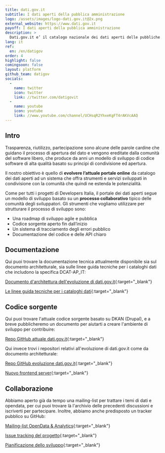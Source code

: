 ```yaml
---
title: dati.gov.it
subtitle: I dati aperti della pubblica amministrazione
logo: /assets/images/logo-dati.gov.it@2x.png
external_website: https://www.dati.gov.it
payoff: I dati aperti della pubblica amministrazione
description: >
  Dati.gov.it e’ il catalogo nazionale dei dati aperti delle pubbliche amministrazioni italiane. Nasce con l’obiettivo di aggregare in un unico portale la maggior parte dei dati aperti esposti dalle varie amministrazioni sia locali che nazionali.
lang: it
ref:
  en: /en/datigov
order: 4
highlight: false
comingsoon: false
layout: platform
github_team: datigov
socials:
  -
    name: twitter
    icon: twitter
    link: //twitter.com/datigovit
  -
    name: youtube
    icon: youtube
    link: //www.youtube.com/channel/UCHsqR2YhxeKgFT4rAKVcAAQ
---
```


## Intro
Trasparenza, riutilizzo, partecipazione sono alcune delle parole cardine che guidano il processo di apertura del dato e vengono ereditate dalla  comunità del software libero, che produce da anni un modello di sviluppo di codice software di alta qualità basato su principi di condivisione ed apertura.

Il nostro obiettivo è quello di **evolvere l’attuale portale online** da catalogo dei dati aperti ad un sistema che offra strumenti e servizi sviluppati in condivisione con la comunità che quindi ne estenda le potenzialità.

Come per tutti i progetti di Developers Italia, il portale dei dati aperti segue un modello di sviluppo basato su un **processo collaborativo** tipico delle comunità degli sviluppatori. Gli strumenti che vogliamo utilizzare per strutturare il processo di sviluppo sono:

 * Una roadmap di sviluppo agile e pubblica
 * Codice sorgente aperto fin dall’inizio
 * Un sistema di tracciamento degli errori pubblico
 * Documentazione del codice e delle API chiaro


## Documentazione

Qui puoi trovare la documentazione tecnica attualmente disponibile sia sul documento architetturale, sia sulle linee guida tecniche per i cataloghi dati che includono la specifica DCAT-AP_IT:

[Documento d'architettura dell'evoluzione di dati.gov.it](/assets/files/Architettura-Opendata.gov.it.odt){:target="_blank"}

[Le linee guida tecniche per i cataloghi dati](https://docs.italia.it/italia/daf/linee-guida-cataloghi-dati-dcat-ap-it/){:target="_blank"}


## Codice sorgente

Qui puoi trovare l'attuale codice sorgente basato su DKAN (Drupal), e a breve pubblicheremo un documento per aiutarti a
creare l'ambiente di sviluppo per contribuire:

[Repo GitHub attuale dati.gov.it](https://github.com/FormezPA/dkan){:target="_blank"}


Qui invece trovi i repositori relativi all'evoluzione di dati.gov.it come da documento architetturale:

[Repo GitHub evoluzione dati.gov.it](https://github.com/italia/dati.gov.it){:target="_blank"}

[Nuovo frontend server](https://github.com/italia/dati-frontendserver){:target="_blank"}


## Collaborazione

Abbiamo aperto già da tempo una mailing-list per trattare i temi di dati e opendata, per cui puoi trovare là
l'archivio delle precedenti discussioni e iscriverti per partecipare. Inoltre, abbiamo anche predisposto
un tracker pubblico su GitHub:

[Mailing-list OpenData & Analytics](https://groups.google.com/a/teamdigitale.governo.it/forum/#!forum/data){:target="_blank"}

[Issue tracking del progetto](https://github.com/italia/dati.gov.it/issues){:target="_blank"}

[Pianificazione dello sviluppo](https://github.com/italia/dati.gov.it/projects){:target="_blank"}
